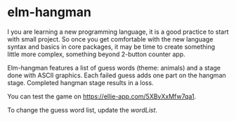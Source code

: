 # elm-hangman
I you are learning a new programming language, it is a good practice to start
with small project. So once you get comfortable with the new language syntax
and basics in core packages, it may be time to create something little more
complex, something beyond 2-button counter app.

Elm-hangman features a list of guess words (theme: animals) and a stage done
with ASCII graphics. Each failed guess adds one part on the hangman stage.
Completed hangman stage results in a loss.

You can test the game on https://ellie-app.com/5XBvXxMfw7qa1.

To change the guess word list, update the *wordList*.

